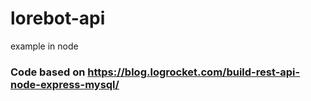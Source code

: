 # lorebot-api
example in node

### Code based on https://blog.logrocket.com/build-rest-api-node-express-mysql/